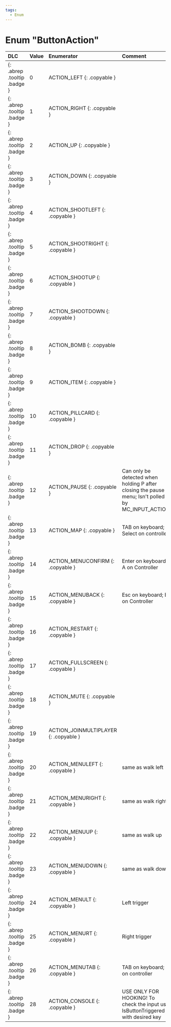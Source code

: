 ```yaml
---
tags:
  - Enum
---
```

# Enum "ButtonAction"
|DLC|Value|Enumerator|Comment|
|:--|:--|:--|:--|
|[ ](#){: .abrep .tooltip .badge }|0 |ACTION_LEFT {: .copyable } |  |
|[ ](#){: .abrep .tooltip .badge }|1 |ACTION_RIGHT {: .copyable } |  |
|[ ](#){: .abrep .tooltip .badge }|2 |ACTION_UP {: .copyable } |  |
|[ ](#){: .abrep .tooltip .badge }|3 |ACTION_DOWN {: .copyable } |  |
|[ ](#){: .abrep .tooltip .badge }|4 |ACTION_SHOOTLEFT {: .copyable } |  |
|[ ](#){: .abrep .tooltip .badge }|5 |ACTION_SHOOTRIGHT {: .copyable } |  |
|[ ](#){: .abrep .tooltip .badge }|6 |ACTION_SHOOTUP {: .copyable } |  |
|[ ](#){: .abrep .tooltip .badge }|7 |ACTION_SHOOTDOWN {: .copyable } |  |
|[ ](#){: .abrep .tooltip .badge }|8 |ACTION_BOMB {: .copyable } |  |
|[ ](#){: .abrep .tooltip .badge }|9 |ACTION_ITEM {: .copyable } |  |
|[ ](#){: .abrep .tooltip .badge }|10 |ACTION_PILLCARD {: .copyable } |  |
|[ ](#){: .abrep .tooltip .badge }|11 |ACTION_DROP {: .copyable } |  |
|[ ](#){: .abrep .tooltip .badge }|12 |ACTION_PAUSE {: .copyable } | Can only be detected when holding P after closing the pause menu; Isn't polled by MC_INPUT_ACTION |
|[ ](#){: .abrep .tooltip .badge }|13 |ACTION_MAP {: .copyable } | TAB on keyboard; Select on controller |
|[ ](#){: .abrep .tooltip .badge }|14 |ACTION_MENUCONFIRM {: .copyable } | Enter on keyboard; A on Controller |
|[ ](#){: .abrep .tooltip .badge }|15 |ACTION_MENUBACK {: .copyable } | Esc on keyboard; B on Controller |
|[ ](#){: .abrep .tooltip .badge }|16 |ACTION_RESTART {: .copyable } |  |
|[ ](#){: .abrep .tooltip .badge }|17 |ACTION_FULLSCREEN {: .copyable } |  |
|[ ](#){: .abrep .tooltip .badge }|18 |ACTION_MUTE {: .copyable } |  |
|[ ](#){: .abrep .tooltip .badge }|19 |ACTION_JOINMULTIPLAYER {: .copyable } |  |
|[ ](#){: .abrep .tooltip .badge }|20 |ACTION_MENULEFT {: .copyable } | same as walk left |
|[ ](#){: .abrep .tooltip .badge }|21 |ACTION_MENURIGHT {: .copyable } | same as walk right  |
|[ ](#){: .abrep .tooltip .badge }|22 |ACTION_MENUUP {: .copyable } | same as walk up  |
|[ ](#){: .abrep .tooltip .badge }|23 |ACTION_MENUDOWN {: .copyable } | same as walk down  |
|[ ](#){: .abrep .tooltip .badge }|24 |ACTION_MENULT {: .copyable } | Left trigger |
|[ ](#){: .abrep .tooltip .badge }|25 |ACTION_MENURT {: .copyable } | Right trigger |
|[ ](#){: .abrep .tooltip .badge }|26 |ACTION_MENUTAB {: .copyable } | TAB on keyboard; X on controller |
|[ ](#){: .abrep .tooltip .badge }|28 |ACTION_CONSOLE {: .copyable } | USE ONLY FOR HOOKING! To check the input use IsButtonTriggered with desired key <br> |
